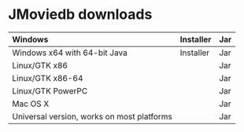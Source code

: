 # JMoviedb downloads #

| Windows | Installer | Jar |
|:--------|:----------|:----|
| Windows x64 with 64-bit Java | Installer | Jar |
| Linux/GTK x86 |           | Jar |
| Linux/GTK x86-64 |           | Jar |
| Linux/GTK PowerPC |           | Jar |
| Mac OS X |           | Jar |
| Universal version, works on most platforms |           | Jar |